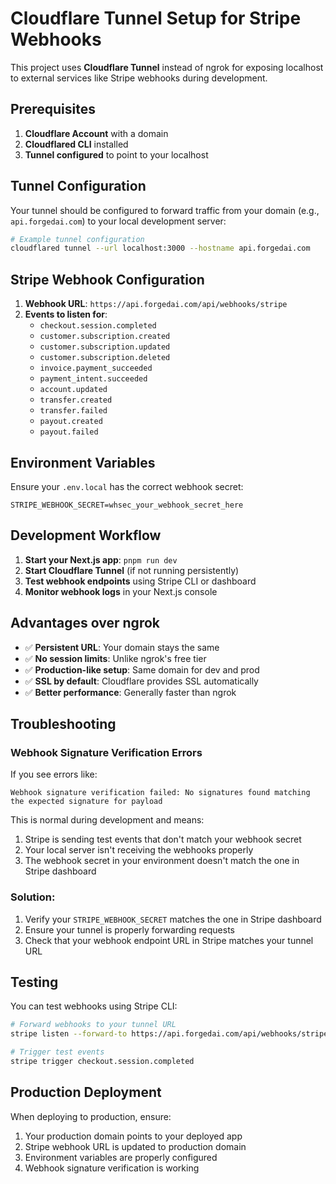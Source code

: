 # Cloudflare Tunnel Setup for Stripe Webhooks

This project uses **Cloudflare Tunnel** instead of ngrok for exposing localhost to external services like Stripe webhooks during development.

## Prerequisites

1. **Cloudflare Account** with a domain
2. **Cloudflared CLI** installed
3. **Tunnel configured** to point to your localhost

## Tunnel Configuration

Your tunnel should be configured to forward traffic from your domain (e.g., `api.forgedai.com`) to your local development server:

```bash
# Example tunnel configuration
cloudflared tunnel --url localhost:3000 --hostname api.forgedai.com
```

## Stripe Webhook Configuration

1. **Webhook URL**: `https://api.forgedai.com/api/webhooks/stripe`
2. **Events to listen for**:
   - `checkout.session.completed`
   - `customer.subscription.created`
   - `customer.subscription.updated`
   - `customer.subscription.deleted`
   - `invoice.payment_succeeded`
   - `payment_intent.succeeded`
   - `account.updated`
   - `transfer.created`
   - `transfer.failed`
   - `payout.created`
   - `payout.failed`

## Environment Variables

Ensure your `.env.local` has the correct webhook secret:

```
STRIPE_WEBHOOK_SECRET=whsec_your_webhook_secret_here
```

## Development Workflow

1. **Start your Next.js app**: `pnpm run dev`
2. **Start Cloudflare Tunnel** (if not running persistently)
3. **Test webhook endpoints** using Stripe CLI or dashboard
4. **Monitor webhook logs** in your Next.js console

## Advantages over ngrok

- ✅ **Persistent URL**: Your domain stays the same
- ✅ **No session limits**: Unlike ngrok's free tier
- ✅ **Production-like setup**: Same domain for dev and prod
- ✅ **SSL by default**: Cloudflare provides SSL automatically
- ✅ **Better performance**: Generally faster than ngrok

## Troubleshooting

### Webhook Signature Verification Errors

If you see errors like:
```
Webhook signature verification failed: No signatures found matching the expected signature for payload
```

This is normal during development and means:
1. Stripe is sending test events that don't match your webhook secret
2. Your local server isn't receiving the webhooks properly
3. The webhook secret in your environment doesn't match the one in Stripe dashboard

### Solution:
1. Verify your `STRIPE_WEBHOOK_SECRET` matches the one in Stripe dashboard
2. Ensure your tunnel is properly forwarding requests
3. Check that your webhook endpoint URL in Stripe matches your tunnel URL

## Testing

You can test webhooks using Stripe CLI:

```bash
# Forward webhooks to your tunnel URL
stripe listen --forward-to https://api.forgedai.com/api/webhooks/stripe

# Trigger test events
stripe trigger checkout.session.completed
```

## Production Deployment

When deploying to production, ensure:
1. Your production domain points to your deployed app
2. Stripe webhook URL is updated to production domain
3. Environment variables are properly configured
4. Webhook signature verification is working
